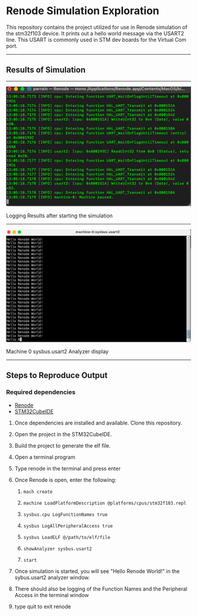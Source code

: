 # Renode Simulation Exploration
This repository contains the project utilized for use in Renode simulation of the stm32f103 device. It prints out a hello world message via the USART2 line. This USART is commonly used in STM dev boards for the Virtual Com port. 

---

## Results of Simulation
---
![Renode Logging STM32F103](images/renode_logging_stm32f103.png)

Logging Results after starting the simulation

---
![Sysbus.USART2 Output](images/sysbus.usart2_renode_stm32f103.png)

Machine 0 sysbus.usart2 Analyzer display

---

## Steps to Reproduce Output

### Required dependencies
- [Renode](https://www.github.com/renode/renode)
- [STM32CubeIDE](https://www.st.com/en/development-tools/stm32cubeide.html)

1. Once dependencies are installed and available. Clone this repository.
2. Open the project in the STM32CubeIDE.
3. Build the project to generate the elf file.
4. Open a terminal program
5. Type renode in the terminal and press enter
6. Once Renode is open, enter the following:
    
    1. `mach create`
    
    2. `machine LoadPlatformDescription @platforms/cpus/stm32f103.repl`

    3. `sysbus.cpu LogFunctionNames true`

    4. `sysbus LogAllPeripheralAccess true`

    5. `sysbus LoadELF @/path/to/elf/file`

    6. `showAnalyzer sysbus.usart2`

    7. `start`

7. Once simulation is started, you will see "Hello Renode World!" in the sybus.usart2 analyzer window.

8. There should also be logging of the Function Names and the Peripheral Access in the terminal window

9. type quit to exit renode

